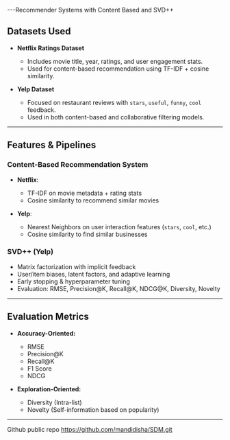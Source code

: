 
---Recommender Systems with Content Based and SVD++

##  Datasets Used

- **Netflix Ratings Dataset**
  - Includes movie title, year, ratings, and user engagement stats.
  - Used for content-based recommendation using TF-IDF + cosine similarity.

- **Yelp Dataset**
  - Focused on restaurant reviews with `stars`, `useful`, `funny`, `cool` feedback.
  - Used in both content-based and collaborative filtering models.

---

## Features & Pipelines

### Content-Based Recommendation System
- **Netflix**:
  - TF-IDF on movie metadata + rating stats
  - Cosine similarity to recommend similar movies

- **Yelp**:
  - Nearest Neighbors on user interaction features (`stars`, `cool`, etc.)
  - Cosine similarity to find similar businesses

### SVD++ (Yelp)
- Matrix factorization with implicit feedback
- User/item biases, latent factors, and adaptive learning
- Early stopping & hyperparameter tuning
- Evaluation: RMSE, Precision@K, Recall@K, NDCG@K, Diversity, Novelty

---

## Evaluation Metrics

- **Accuracy-Oriented:**
  - RMSE
  - Precision@K
  - Recall@K
  - F1 Score
  - NDCG

- **Exploration-Oriented:**
  - Diversity (Intra-list)
  - Novelty (Self-information based on popularity)

---

Github public repo https://github.com/mandidisha/SDM.git
